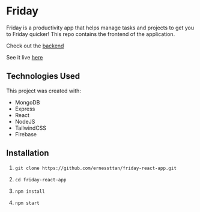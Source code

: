 # Friday 

Friday is a productivity app that helps manage tasks and projects to get you to Friday quicker! This repo contains the frontend of the application.

Check out the [backend](https://github.com/ernessttan/friday-backend)

See it live [here](https://friday-app-b20d8.web.app/)

## Technologies Used

This project was created with:

- MongoDB
- Express
- React
- NodeJS
- TailwindCSS
- Firebase

## Installation

1. `git clone https://github.com/ernessttan/friday-react-app.git`

2. `cd friday-react-app`

3. `npm install`

4. `npm start`